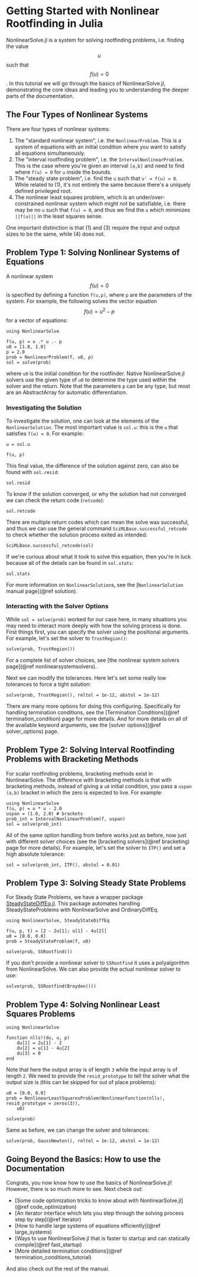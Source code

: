 # Getting Started with Nonlinear Rootfinding in Julia

NonlinearSolve.jl is a system for solving rootfinding problems, i.e. finding the value $$u$$
such that $$f(u) = 0$$. In this tutorial we will go through the basics of NonlinearSolve.jl,
demonstrating the core ideas and leading you to understanding the deeper parts of the
documentation.

## The Four Types of Nonlinear Systems

There are four types of nonlinear systems:

 1. The "standard nonlinear system", i.e. the `NonlinearProblem`. This is a system of
    equations with an initial condition where you want to satisfy all equations
    simultaneously.
 2. The "interval rootfinding problem", i.e. the `IntervalNonlinearProblem`. This is the
    case where you're given an interval `[a,b]` and need to find where `f(u) = 0` for `u`
    inside the bounds.
 3. The "steady state problem", i.e. find the `u` such that `u' = f(u) = 0`. While related
    to (1), it's not entirely the same because there's a uniquely defined privileged root.
 4. The nonlinear least squares problem, which is an under/over-constrained nonlinear system
    which might not be satisfiable, i.e. there may be no `u` such that `f(u) = 0`, and thus
    we find the `u` which minimizes `||f(u)||` in the least squares sense.

One important distinction is that (1) and (3) require the input and output sizes to be the
same, while (4) does not.

## Problem Type 1: Solving Nonlinear Systems of Equations

A nonlinear system $$f(u) = 0$$ is specified by defining a function `f(u,p)`, where `p` are
the parameters of the system. For example, the following solves the vector
equation $$f(u) = u^2 - p$$ for a vector of equations:

```@example 1
using NonlinearSolve

f(u, p) = u .* u .- p
u0 = [1.0, 1.0]
p = 2.0
prob = NonlinearProblem(f, u0, p)
sol = solve(prob)
```

where `u0` is the initial condition for the rootfinder. Native NonlinearSolve.jl solvers use
the given type of `u0` to determine the type used within the solver and the return. Note
that the parameters `p` can be any type, but most are an AbstractArray for automatic
differentiation.

### Investigating the Solution

To investigate the solution, one can look at the elements of the `NonlinearSolution`. The
most important value is `sol.u`: this is the `u` that satisfies `f(u) = 0`. For example:

```@example 1
u = sol.u
```

```@example 1
f(u, p)
```

This final value, the difference of the solution against zero, can also be found with
`sol.resid`:

```@example 1
sol.resid
```

To know if the solution converged, or why the solution had not converged we can check the
return code (`retcode`):

```@example 1
sol.retcode
```

There are multiple return codes which can mean the solve was successful, and thus we can use
the general command `SciMLBase.successful_retcode` to check whether the solution process
exited as intended:

```@example 1
SciMLBase.successful_retcode(sol)
```

If we're curious about what it took to solve this equation, then you're in luck because all
of the details can be found in `sol.stats`:

```@example 1
sol.stats
```

For more information on `NonlinearSolution`s, see the
[`NonlinearSolution` manual page](@ref solution).

### Interacting with the Solver Options

While `sol = solve(prob)` worked for our case here, in many situations you may need to
interact more deeply with how the solving process is done. First things first, you can
specify the solver using the positional arguments. For example, let's set the solver to
`TrustRegion()`:

```@example 1
solve(prob, TrustRegion())
```

For a complete list of solver choices, see
[the nonlinear system solvers page](@ref nonlinearsystemsolvers).

Next we can modify the tolerances. Here let's set some really low tolerances to force a
tight solution:

```@example 1
solve(prob, TrustRegion(), reltol = 1e-12, abstol = 1e-12)
```

There are many more options for doing this configuring. Specifically for handling
termination conditions, see the [Termination Conditions](@ref termination_condition) page
for more details. And for more details on all of the available keyword arguments, see the
[solver options](@ref solver_options) page.

## Problem Type 2: Solving Interval Rootfinding Problems with Bracketing Methods

For scalar rootfinding problems, bracketing methods exist in NonlinearSolve. The difference
with bracketing methods is that with bracketing methods, instead of giving a `u0` initial
condition, you pass a `uspan (a,b)` bracket in which the zero is expected to live. For
example:

```@example 1
using NonlinearSolve
f(u, p) = u * u - 2.0
uspan = (1.0, 2.0) # brackets
prob_int = IntervalNonlinearProblem(f, uspan)
sol = solve(prob_int)
```

All of the same option handling from before works just as before, now just with different
solver choices (see the [bracketing solvers](@ref bracketing) page for more details). For
example, let's set the solver to `ITP()` and set a high absolute tolerance:

```@example 1
sol = solve(prob_int, ITP(), abstol = 0.01)
```

## Problem Type 3: Solving Steady State Problems

For Steady State Problems, we have a wrapper package
[SteadyStateDiffEq.jl](https://github.com/SciML/SteadyStateDiffEq.jl). This package
automates handling SteadyStateProblems with NonlinearSolve and OrdinaryDiffEq.

```@example 1
using NonlinearSolve, SteadyStateDiffEq

f(u, p, t) = [2 - 2u[1]; u[1] - 4u[2]]
u0 = [0.0, 0.0]
prob = SteadyStateProblem(f, u0)

solve(prob, SSRootfind())
```

If you don't provide a nonlinear solver to `SSRootfind` it uses a polyalgorithm from
NonlinearSolve. We can also provide the actual nonlinear solver to use:

```@example 1
solve(prob, SSRootfind(Broyden()))
```

## Problem Type 4: Solving Nonlinear Least Squares Problems

```@example 1
using NonlinearSolve

function nlls!(du, u, p)
    du[1] = 2u[1] - 2
    du[2] = u[1] - 4u[2]
    du[3] = 0
end
```

Note that here the output array is of length `3` while the input array is of length `2`. We
need to provide the `resid_prototype` to tell the solver what the output size is (this can
be skipped for out of place problems):

```@example 1
u0 = [0.0, 0.0]
prob = NonlinearLeastSquaresProblem(NonlinearFunction(nlls!, resid_prototype = zeros(3)),
    u0)

solve(prob)
```

Same as before, we can change the solver and tolerances:

```@example 1
solve(prob, GaussNewton(), reltol = 1e-12, abstol = 1e-12)
```

## Going Beyond the Basics: How to use the Documentation

Congrats, you now know how to use the basics of NonlinearSolve.jl! However, there is so much more to
see. Next check out:

  - [Some code optimization tricks to know about with NonlinearSolve.jl](@ref code_optimization)
  - [An iterator interface which lets you step through the solving process step by step](@ref iterator)
  - [How to handle large systems of equations efficiently](@ref large_systems)
  - [Ways to use NonlinearSolve.jl that is faster to startup and can statically compile](@ref fast_startup)
  - [More detailed termination conditions](@ref termination_conditions_tutorial)

And also check out the rest of the manual.
